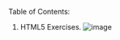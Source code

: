 Table of Contents:

1. HTML5 Exercises.
  ![image](https://github.com/aman4794/FrontendBeginner/assets/24924768/c3cf84d7-5728-43f4-9bbb-a37249399891)

